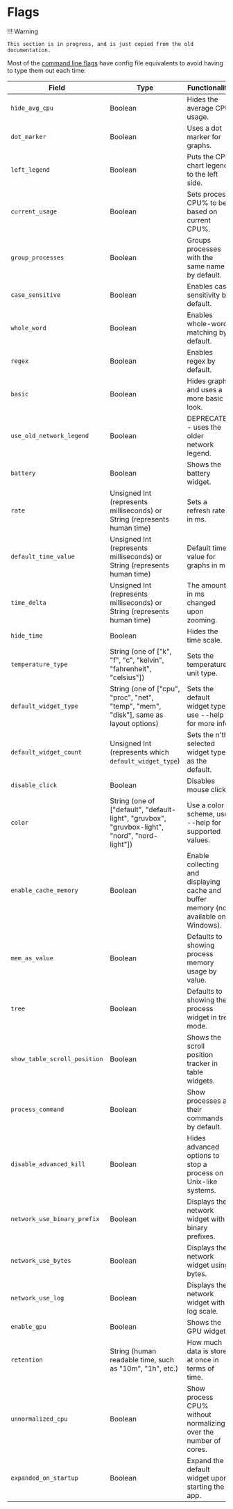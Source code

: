 # Flags

!!! Warning

    This section is in progress, and is just copied from the old documentation.

Most of the [command line flags](../../command-line-flags) have config file equivalents to avoid having to type them out
each time:

| Field                        | Type                                                                                           | Functionality                                                                        |
| ---------------------------- | ---------------------------------------------------------------------------------------------- | ------------------------------------------------------------------------------------ |
| `hide_avg_cpu`               | Boolean                                                                                        | Hides the average CPU usage.                                                         |
| `dot_marker`                 | Boolean                                                                                        | Uses a dot marker for graphs.                                                        |
| `left_legend`                | Boolean                                                                                        | Puts the CPU chart legend to the left side.                                          |
| `current_usage`              | Boolean                                                                                        | Sets process CPU% to be based on current CPU%.                                       |
| `group_processes`            | Boolean                                                                                        | Groups processes with the same name by default.                                      |
| `case_sensitive`             | Boolean                                                                                        | Enables case sensitivity by default.                                                 |
| `whole_word`                 | Boolean                                                                                        | Enables whole-word matching by default.                                              |
| `regex`                      | Boolean                                                                                        | Enables regex by default.                                                            |
| `basic`                      | Boolean                                                                                        | Hides graphs and uses a more basic look.                                             |
| `use_old_network_legend`     | Boolean                                                                                        | DEPRECATED - uses the older network legend.                                          |
| `battery`                    | Boolean                                                                                        | Shows the battery widget.                                                            |
| `rate`                       | Unsigned Int (represents milliseconds) or String (represents human time)                       | Sets a refresh rate in ms.                                                           |
| `default_time_value`         | Unsigned Int (represents milliseconds) or String (represents human time)                       | Default time value for graphs in ms.                                                 |
| `time_delta`                 | Unsigned Int (represents milliseconds) or String (represents human time)                       | The amount in ms changed upon zooming.                                               |
| `hide_time`                  | Boolean                                                                                        | Hides the time scale.                                                                |
| `temperature_type`           | String (one of ["k", "f", "c", "kelvin", "fahrenheit", "celsius"])                             | Sets the temperature unit type.                                                      |
| `default_widget_type`        | String (one of ["cpu", "proc", "net", "temp", "mem", "disk"], same as layout options)          | Sets the default widget type, use --help for more info.                              |
| `default_widget_count`       | Unsigned Int (represents which `default_widget_type`)                                          | Sets the n'th selected widget type as the default.                                   |
| `disable_click`              | Boolean                                                                                        | Disables mouse clicks.                                                               |
| `color`                      | String (one of ["default", "default-light", "gruvbox", "gruvbox-light", "nord", "nord-light"]) | Use a color scheme, use --help for supported values.                                 |
| `enable_cache_memory`        | Boolean                                                                                        | Enable collecting and displaying cache and buffer memory (not available on Windows). |
| `mem_as_value`               | Boolean                                                                                        | Defaults to showing process memory usage by value.                                   |
| `tree`                       | Boolean                                                                                        | Defaults to showing the process widget in tree mode.                                 |
| `show_table_scroll_position` | Boolean                                                                                        | Shows the scroll position tracker in table widgets.                                  |
| `process_command`            | Boolean                                                                                        | Show processes as their commands by default.                                         |
| `disable_advanced_kill`      | Boolean                                                                                        | Hides advanced options to stop a process on Unix-like systems.                       |
| `network_use_binary_prefix`  | Boolean                                                                                        | Displays the network widget with binary prefixes.                                    |
| `network_use_bytes`          | Boolean                                                                                        | Displays the network widget using bytes.                                             |
| `network_use_log`            | Boolean                                                                                        | Displays the network widget with a log scale.                                        |
| `enable_gpu`                 | Boolean                                                                                        | Shows the GPU widgets.                                                               |
| `retention`                  | String (human readable time, such as "10m", "1h", etc.)                                        | How much data is stored at once in terms of time.                                    |
| `unnormalized_cpu`           | Boolean                                                                                        | Show process CPU% without normalizing over the number of cores.                      |
| `expanded_on_startup`        | Boolean                                                                                        | Expand the default widget upon starting the app.                                     |
